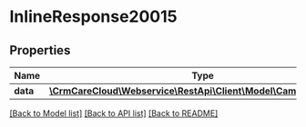 # InlineResponse20015

## Properties
Name | Type | Description | Notes
------------ | ------------- | ------------- | -------------
**data** | [**\CrmCareCloud\Webservice\RestApi\Client\Model\CampaignProduct**](CampaignProduct.md) |  | [optional] 

[[Back to Model list]](../../README.md#documentation-for-models) [[Back to API list]](../../README.md#documentation-for-api-endpoints) [[Back to README]](../../README.md)

